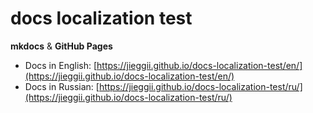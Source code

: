 # docs localization test
**mkdocs** & **GitHub Pages**

* Docs in English: [https://jieggii.github.io/docs-localization-test/en/](https://jieggii.github.io/docs-localization-test/en/)
* Docs in Russian: [https://jieggii.github.io/docs-localization-test/ru/](https://jieggii.github.io/docs-localization-test/ru/)
